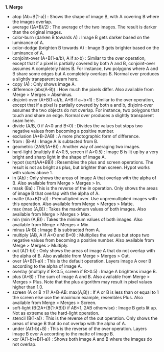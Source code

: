 __1. Merge__  
- atop (Ab+B(1-a)) : Shows the shape of image B, with A covering B where the images overlap.  
- average ((A+B)/2) : The average of the two images. The result is darker than the original images.  
- color-burn (darken B towards A) : Image B gets darker based on the luminance of A.  
- color-dodge (brighten B towards A) : Image B gets brighter based on the luminance of A.  
- conjoint-over (A+B(1-a/b), A if a>b) : Similar to the over operation, except that if a pixel is partially covered by both A and B, conjoint-over assumes A completely hides B. For instance, two polygons where A and B share some edges but A completely overlaps B. Normal over produces a slightly transparent seam here.  
- copy (A) : Only shows image A.  
- difference (abs(A-B)) : How much the pixels differ. Also available from Merge > Merges > Absminus.  
- disjoint-over (A+B(1-a)/b, A+B if a+b<1) : Similar to the over operation, except that if a pixel is partially covered by both a and b, disjoint-over assumes the two objects do not overlap. For instance, two polygons that touch and share an edge. Normal over produces a slightly transparent seam here.
- divide (A/B, 0 if A<0 and B<0) : Divides the values but stops two negative values from becoming a positive number.  
- exclusion (A+B-2AB) : A more photographic form of difference.  
- from : (B-A) : Image A is subtacted from B.  
- geometric (2AB/(A+B)) : Another way of averaging two images.  
- hard-light (multiply if A<0.5, screen if A>0.5) : Image B is lit up by a very bright and sharp light in the shape of image A.  
- hypot (sqrt(A*A+B*B)) : Resembles the plus and screen operations. The result is not as bright as plus, but brighter than screen. Hypot works with values above 1.  
- in (Ab) : Only shows the areas of image A that overlap with the alpha of B. Also available from Merge > Merges > In.  
- mask (Ba) : This is the reverse of the in operation. Only shows the areas of image B that overlap with the alpha of A.  
- matte (Aa+B(1-a)) : Premultiplied over. Use unpremultiplied images with this operation. Also available from Merge > Merges > Matte.  
- max (max (A,B)) : Takes the maximum values of both images. Also available from Merge > Merges > Max.  
- min (min (A,B)) : Takes the minimum values of both images. Also available from Merge > Merges > Min.  
- minus (A-B) : Image B is subtracted from A.  
- multiply (AB, A if A<0 and B<0) : Multiplies the values but stops two negative values from becoming a positive number. Also available from Merge > Merges > Multiply.  
- out (A(1-b)) : Only shows the areas of image A that do not overlap with the alpha of B. Also available from Merge > Merges > Out.  
- over (A+B(1-a)) : This is the default operation. Layers image A over B according to the alpha of image A.  
- overlay (multiply if B<0.5, screen if B>0.5) : Image A brightens image B.  
- plus (A+B) : The sum of image A and B. Also available from Merge > Merges > Plus. Note that the plus algorithm may result in pixel values higher than 1.0.  
- screen (A or B ≤1? A+B-AB: max(A,B)) : If A or B is less than or equal to 1 the screen else use the maximum example, resembles Plus. Also available from Merge > Merges > Screen.  
- soft-light (B(2A+(B(1-AB))) if AB<1, 2AB otherwise) : Image B gets lit up. Not as extreme as the hard-light operation.  
- stencil (B(1-a)) : This is the reverse of the out operation. Only shows the areas of image B that do not overlap with the alpha of A.    
- under (A(1-b)+B) : This is the reverse of the over operation. Layers image B over A according to the matte of image B.  
- xor (A(1-b)+B(1-a)) : Shows both image A and B where the images do not overlap.  